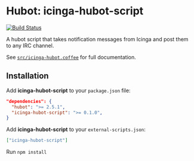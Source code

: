 # Hubot: icinga-hubot-script
[![Build Status](https://travis-ci.org/JoergFiedler/icinga-hubot.png?branch=master)](https://travis-ci.org/JoergFiedler/icinga-hubot)

A hubot script that takes notification messages from Icinga and post them to any IRC channel.

See [`src/icinga-hubot.coffee`](src/icinga-hubot.coffee) for full documentation.

## Installation

Add **icinga-hubot-script** to your `package.json` file:

```json
"dependencies": {
  "hubot": ">= 2.5.1",
  "icinga-hubot-script": ">= 0.1.0",
}
```

Add **icinga-hubot-script** to your `external-scripts.json`:

```json
["icinga-hubot-script"]
```

Run `npm install`
